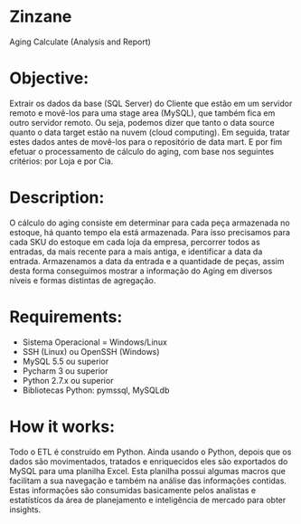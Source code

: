 # Zinzane
Aging Calculate (Analysis and Report)

# Objective: 
Extrair os dados da base (SQL Server) do Cliente que estão em um servidor remoto e movê-los para uma stage area (MySQL), que também fica em outro servidor remoto. Ou seja, podemos dizer que tanto o data source quanto o data target estão na nuvem (cloud computing). Em seguida, tratar estes dados antes de movê-los para o repositório de data mart. E por fim efetuar o processamento de cálculo do aging, com base nos seguintes critérios: por Loja e por Cia.

# Description: 
O cálculo do aging consiste em determinar para cada peça armazenada no estoque, há quanto tempo ela está armazenada. Para isso precisamos para cada SKU do estoque em cada loja da empresa, percorrer todos as entradas, da mais recente para a mais antiga, e identificar a data da entrada. Armazenamos a data da entrada e a quantidade de peças, assim desta forma conseguimos mostrar a informação do Aging em diversos níveis e formas distintas de agregação.

# Requirements:
  * Sistema Operacional = Windows/Linux
  * SSH (Linux) ou OpenSSH (Windows)
  * MySQL 5.5 ou superior
  * Pycharm 3 ou superior
  * Python 2.7.x ou superior
  * Bibliotecas Python: pymssql, MySQLdb

# How it works:
Todo o ETL é construído em Python. Ainda usando o Python, depois que os dados são movimentados, tratados e enriquecidos eles são exportados do MySQL para uma planilha Excel. Esta planilha possui algumas macros que facilitam a sua navegação e também na análise das informações contidas. Estas informações são consumidas basicamente pelos analistas e estatístícos da área de planejamento e inteligência de mercado para obter insights.
